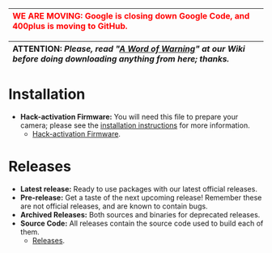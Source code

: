 |<font color='red'><b>WE ARE MOVING</b>: Google is closing down Google Code, and 400plus is moving to GitHub.</font>|
|:------------------------------------------------------------------------------------------------------------------|

|**ATTENTION**: _Please, read "[A Word of Warning](AWordOfWarning.md)" at our Wiki before doing downloading anything from here; thanks._|
|:--------------------------------------------------------------------------------------------------------------------------------------|

# Installation #

  * **Hack-activation Firmware:** You will need this file to prepare your camera; please see the [installation instructions](FirmwareHackInstallation.md) for more information.
    * [Hack-activation Firmware](https://googledrive.com/host/0B66DLxueQUdxVFJ3LXdpRDJtNnc).

# Releases #

  * **Latest release:** Ready to use packages with our latest official releases.
  * **Pre-release:** Get a taste of the next upcoming release! Remember these are not official releases, and are known to contain bugs.
  * **Archived Releases:** Both sources and binaries for deprecated releases.
  * **Source Code:** All releases contain the source code used to build each of them.
    * [Releases](https://github.com/400plus/400plus/releases).